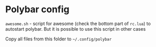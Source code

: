 # Polybar config

`awesome.sh` - script for awesome (check the bottom part of `rc.lua`) to autostart polybar. But it is possible to use this script in other cases

Copy all files from this folder to `~/.config/polybar`
